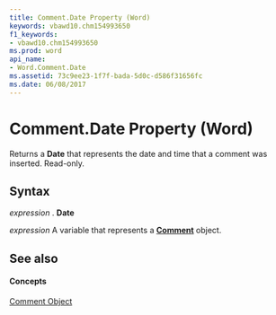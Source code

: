 ```yaml
---
title: Comment.Date Property (Word)
keywords: vbawd10.chm154993650
f1_keywords:
- vbawd10.chm154993650
ms.prod: word
api_name:
- Word.Comment.Date
ms.assetid: 73c9ee23-1f7f-bada-5d0c-d586f31656fc
ms.date: 06/08/2017
---
```



# Comment.Date Property (Word)

Returns a  **Date** that represents the date and time that a comment was inserted. Read-only.


## Syntax

 _expression_ . **Date**

 _expression_ A variable that represents a **[Comment](Word.Comment.md)** object.


## See also


#### Concepts


[Comment Object](Word.Comment.md)


